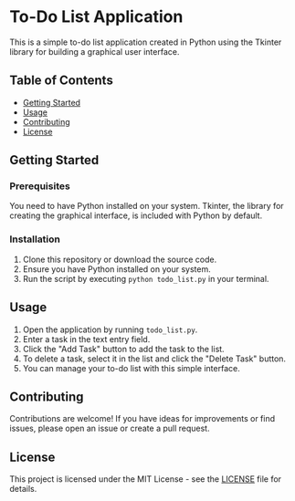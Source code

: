 # To-Do List Application

This is a simple to-do list application created in Python using the Tkinter library for building a graphical user interface.

## Table of Contents
- [Getting Started](#getting-started)
- [Usage](#usage)
- [Contributing](#contributing)
- [License](#license)

## Getting Started

### Prerequisites
You need to have Python installed on your system. Tkinter, the library for creating the graphical interface, is included with Python by default.

### Installation
1. Clone this repository or download the source code.
2. Ensure you have Python installed on your system.
3. Run the script by executing `python todo_list.py` in your terminal.

## Usage
1. Open the application by running `todo_list.py`.
2. Enter a task in the text entry field.
3. Click the "Add Task" button to add the task to the list.
4. To delete a task, select it in the list and click the "Delete Task" button.
5. You can manage your to-do list with this simple interface.

## Contributing
Contributions are welcome! If you have ideas for improvements or find issues, please open an issue or create a pull request.

## License
This project is licensed under the MIT License - see the [LICENSE](LICENSE) file for details.
